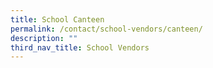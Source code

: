 ```yaml
---
title: School Canteen
permalink: /contact/school-vendors/canteen/
description: ""
third_nav_title: School Vendors
---
```

